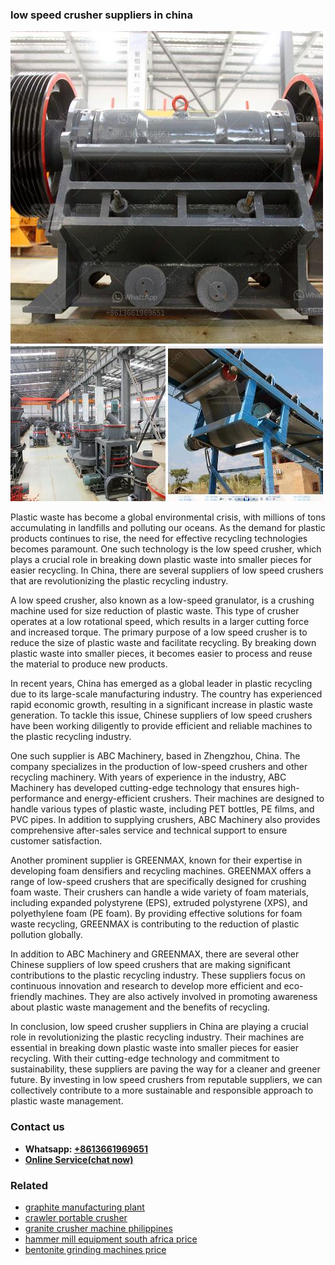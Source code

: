 <h3>low speed crusher suppliers in china</h3><img src='1706766892.jpg' alt=''><p>Plastic waste has become a global environmental crisis, with millions of tons accumulating in landfills and polluting our oceans. As the demand for plastic products continues to rise, the need for effective recycling technologies becomes paramount. One such technology is the low speed crusher, which plays a crucial role in breaking down plastic waste into smaller pieces for easier recycling. In China, there are several suppliers of low speed crushers that are revolutionizing the plastic recycling industry.</p><p>A low speed crusher, also known as a low-speed granulator, is a crushing machine used for size reduction of plastic waste. This type of crusher operates at a low rotational speed, which results in a larger cutting force and increased torque. The primary purpose of a low speed crusher is to reduce the size of plastic waste and facilitate recycling. By breaking down plastic waste into smaller pieces, it becomes easier to process and reuse the material to produce new products.</p><p>In recent years, China has emerged as a global leader in plastic recycling due to its large-scale manufacturing industry. The country has experienced rapid economic growth, resulting in a significant increase in plastic waste generation. To tackle this issue, Chinese suppliers of low speed crushers have been working diligently to provide efficient and reliable machines to the plastic recycling industry.</p><p>One such supplier is ABC Machinery, based in Zhengzhou, China. The company specializes in the production of low-speed crushers and other recycling machinery. With years of experience in the industry, ABC Machinery has developed cutting-edge technology that ensures high-performance and energy-efficient crushers. Their machines are designed to handle various types of plastic waste, including PET bottles, PE films, and PVC pipes. In addition to supplying crushers, ABC Machinery also provides comprehensive after-sales service and technical support to ensure customer satisfaction.</p><p>Another prominent supplier is GREENMAX, known for their expertise in developing foam densifiers and recycling machines. GREENMAX offers a range of low-speed crushers that are specifically designed for crushing foam waste. Their crushers can handle a wide variety of foam materials, including expanded polystyrene (EPS), extruded polystyrene (XPS), and polyethylene foam (PE foam). By providing effective solutions for foam waste recycling, GREENMAX is contributing to the reduction of plastic pollution globally.</p><p>In addition to ABC Machinery and GREENMAX, there are several other Chinese suppliers of low speed crushers that are making significant contributions to the plastic recycling industry. These suppliers focus on continuous innovation and research to develop more efficient and eco-friendly machines. They are also actively involved in promoting awareness about plastic waste management and the benefits of recycling.</p><p>In conclusion, low speed crusher suppliers in China are playing a crucial role in revolutionizing the plastic recycling industry. Their machines are essential in breaking down plastic waste into smaller pieces for easier recycling. With their cutting-edge technology and commitment to sustainability, these suppliers are paving the way for a cleaner and greener future. By investing in low speed crushers from reputable suppliers, we can collectively contribute to a more sustainable and responsible approach to plastic waste management.</p><h3>Contact us</h3><ul><li><strong>Whatsapp:&nbsp;<a href="https://wa.me/8613661969651">+8613661969651</a></strong></li><li><a href="https://swt.shibang-china.com/?git&amp;zhl&amp;low speed crusher suppliers in china"><strong>Online Service(chat now)</strong></a></li></ul><h3>Related</h3><ul><li><a href='graphite manufacturing plant.md'>graphite manufacturing plant</a></li><li><a href='crawler portable crusher.md'>crawler portable crusher</a></li><li><a href='granite crusher machine philippines.md'>granite crusher machine philippines</a></li><li><a href='hammer mill equipment south africa price.md'>hammer mill equipment south africa price</a></li><li><a href='bentonite grinding machines price.md'>bentonite grinding machines price</a></li></ul>
